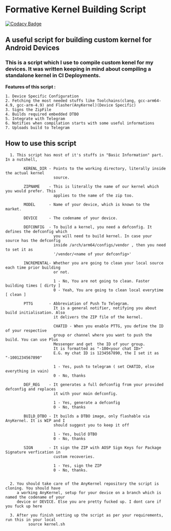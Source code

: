 # Formative Kernel Building Script
[![Codacy Badge](https://api.codacy.com/project/badge/Grade/916a254720864c96ba0a4131c128f30c)](https://app.codacy.com/app/Panchajanya1999/myscripts?utm_source=github.com&utm_medium=referral&utm_content=Panchajanya1999/myscripts&utm_campaign=Badge_Grade_Settings)
## A useful script for building custom kernel for Android Devices
### This is a script which I use to compile custom kenel for my devices. It was written keeping in mind about compiling a standalone kernel in CI Deployments.

**Features of this script :**
  ~~~
  1. Device Specific Configuration
  2. Fetching the most needed stuffs like Toolchains(clang, gcc-arm64-4.9, gcc-arm-4.9) and Flasher(AnyKernel)(Device Specific)
  3. Signs the ZipFile
  4. Builds required embedded DTBO
  5. Integrate with Telegram
  6. Notifies when compilation starts with some useful informations
  7. Uploads build to Telegram
  ~~~
## How to use this script

```
  1. This script has most of it's stuffs in "Basic Information" part. In a nutshell, 

        KERENL_DIR - Points to the working directory, literally inside the actual kernel 
                     source.

        ZIPNAME    - This is literally the name of our kernel which you would prefer. This
                     applies to the name of the zip too.

        MODEL      - Name of your device, which is known to the market.

        DEVICE     - The codename of your device. 

        DEFCONFIG  - To build a kernel, you need a defconfig. It defines the defconfig which
                     you will need to build kernel. In case your source has the defconfig 
                     inside /arch/arm64/configs/vendor , then you need to set it as
                     '/vendor/<name of your defconfig>'

        INCREMENTAL- Whether you are going to clean your local source each time prior building
                     or not.

                     1 - No, You are not going to clean. Faster building times [ dirty ]
                     0 - Yeah, You are going to clean local everytime [ clean ]

        PTTG       - Abbreviation of Push To Telegram.
                     It is a general notifier, notifying you about build initialisation. Also
                     it delivers the ZIP file of the kernel.

                     CHATID - When you enable PTTG, you define the ID of your respective
                     group or channel where you want to push the build. You can use Plus
                     Messenger and get  the ID of your group.
                     It is formatted as "-100<your chat ID>"
                     E.G. my chat ID is 1234567890, the I set it as "-1001234567890"

                     1 - Yes, push to telegram ( set CHATID, else everything in vain)
                     0 - No, thanks

        DEF_REG    - It generates a full defconfig from your provided defconfig and replaces
                     it with your main defconfig.

                     1 - Yes, generate a defconfig
                     0 - No, thanks

        BUILD_DTBO - It builds a DTBO image, only flashable via AnyKernel. It is WIP and I 
                     should suggest you to keep it off

                     1 - Yes, build DTBO
                     0 - No, thanks

        SIGN 	   - It sign the ZIP with AOSP Sign Keys for Package Signature verfication in 
        			 custom recoveries. 

        			 1 - Yes, sign the ZIP
        			 0 - No, thanks.

          
  2. You should take care of the AnyKernel repository the script is cloning. You should have
     a working AnyKernel, setup for your device on a branch which is named the codename of your 
     device or DEVICE. Else you are pretty fucked up. I dont care if you fuck up here

  3. After you finish setting up the script as per your requirements, run this in your local
          source kernel.sh
          
```